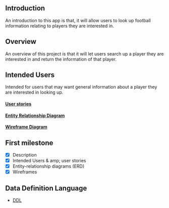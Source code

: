 ## Introduction
An introduction to this app is that, it will allow users to
look up football information relating to players they are interested in.

## Overview
An overview of this project is that it will let users search up a player
they are interested in and return the information of that player.

## Intended Users
Intended for users that may want general information about a player
they are interested in looking up.

#### [User stories](docs/user-stories.md)

#### [Entity Relationship Diagram](docs/erd.md)

#### [Wireframe Diagram](docs/wireframe.md)

## First milestone

* [x] Description
* [x] Intended Users & amp; user stories
* [x] Entity-relationship diagrams (ERD)
* [x] Wireframes

## Data Definition Language
* [DDL](docs/ddl.md)